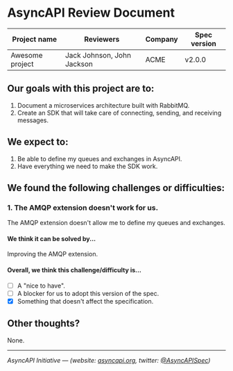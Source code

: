 # AsyncAPI Review Document

|Project name|Reviewers|Company|Spec version|
|------------|---------|-------|------------|
|Awesome project|Jack Johnson, John Jackson|ACME|v2.0.0|

## Our goals with this project are to:
  1. Document a microservices architecture built with RabbitMQ.
  2. Create an SDK that will take care of connecting, sending, and receiving messages.

## We expect to:
  1. Be able to define my queues and exchanges in AsyncAPI.
  2. Have everything we need to make the SDK work.

## We found the following challenges or difficulties:

<!-- Please, repeat this block for every challenge/difficulty. -->

### 1. The AMQP extension doesn't work for us.
The AMQP extension doesn't allow me to define my queues and exchanges.

#### We think it can be solved by...
Improving the AMQP extension.

#### Overall, we think this challenge/difficulty is...
  * [ ] A "nice to have".
  * [ ] A blocker for us to adopt this version of the spec.
  * [x] Something that doesn't affect the specification.

<!-- End of the block -->

## Other thoughts?

None.

---
_AsyncAPI Initiative — (website: [asyncapi.org](https://asyncapi.org), twitter: [@AsyncAPISpec](https://twitter.com/AsyncAPISpec))_